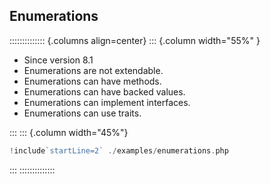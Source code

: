 ## Enumerations

:::::::::::::: {.columns align=center}
::: {.column width="55%" }

* Since version 8.1
* Enumerations are not extendable.
* Enumerations can have methods.
* Enumerations can have backed values.
* Enumerations can implement interfaces.
* Enumerations can use traits.

:::
::: {.column width="45%"}

```php
!include`startLine=2` ./examples/enumerations.php
```

:::
::::::::::::::
